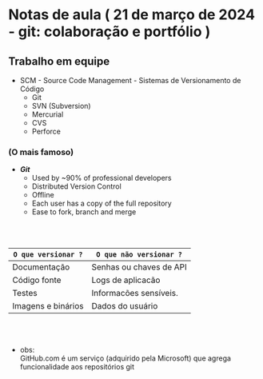 # Notas de aula ( 21 de março de 2024 - git: colaboração e portfólio )

## Trabalho em equipe

- SCM - Source Code Management - Sistemas de Versionamento de Código
  - Git
  - SVN (Subversion)
  - Mercurial
  - CVS
  - Perforce

### (O mais famoso)

- ***Git***
    - Used by ~90% of professional developers
    - Distributed Version Control
    - Offline
    - Each user has a copy of the full repository
    - Ease to fork, branch and merge

<br> <br>

| `O que versionar ?` | `O que não versionar ?`   |
| ------------------ | ---------------------   |
| Documentação       | Senhas ou chaves de API |
| Código fonte       | Logs de aplicacão       |
| Testes             | Informacões sensíveis.  |
| Imagens e binários | Dados do usuário        | 

<br><br>

- obs: <br>
GitHub.com é um serviço (adquirido pela Microsoft) que agrega funcionalidade aos repositórios git